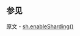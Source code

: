 ## 参见

原文 - [sh.enableSharding()]( https://docs.mongodb.com/manual/reference/method/sh.enableSharding/ )

